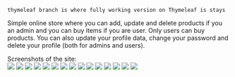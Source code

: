 ````
thymeleaf branch is where fully working version on Thymeleaf is stays
````

Simple online store where you can add, update and delete products if you an admin and
you can buy items if you are user. Only users can buy products. You can also update your
profile data, change your password and delete your profile (both for admins and users).

Screenshots of the site:<br>
![](screenshots/1.jpg)
![](screenshots/2.jpg)
![](screenshots/3.jpg)
![](screenshots/4.jpg)
![](screenshots/5.jpg)
![](screenshots/6.jpg)
![](screenshots/7.jpg)
![](screenshots/8.jpg)
![](screenshots/9.jpg)
![](screenshots/10.jpg)
![](screenshots/11.jpg)
![](screenshots/12.jpg)
![](screenshots/13.jpg)
![](screenshots/14.jpg)
![](screenshots/15.jpg)
